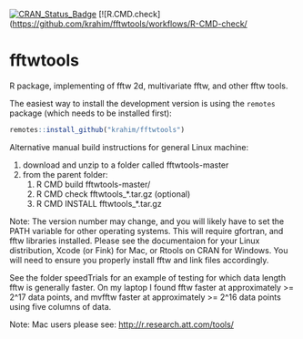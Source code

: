 [![CRAN_Status_Badge](http://www.r-pkg.org/badges/version/fftwtools)](https://cran.r-project.org/package=fftwtools)
[![R.CMD.check](https://github.com/krahim/fftwtools/workflows/R-CMD-check/


fftwtools
=========

R package, implementing of fftw 2d, multivariate fftw, and other fftw tools.

The easiest way to install the development version is using the `remotes` package (which needs to be installed first):

```r
remotes::install_github("krahim/fftwtools")
```

Alternative manual build instructions for general Linux machine:

1) download and unzip to a folder called fftwtools-master
2) from the parent folder:
    1.  R CMD build fftwtools-master/ 
    2.  R CMD check fftwtools_*.tar.gz (optional)
    3.  R CMD INSTALL fftwtools_*.tar.gz 

Note: The version number may change, and you will likely have to set the PATH variable for other operating systems. This will require gfortran, and fftw libraries installed. Please see the documentaion for your Linux distribution, Xcode (or Fink) for Mac, or Rtools on CRAN for Windows. You will need to ensure you properly install fftw and link files accordingly. 


See the folder speedTrials for an example of testing for which data length fftw is generally faster. On my laptop I found fftw faster at approximately >= 2^17 data points, and mvfftw faster at approximately >= 2^16 data points using five columns of data.

Note: Mac users please see: http://r.research.att.com/tools/
